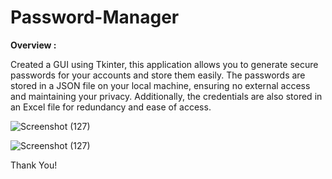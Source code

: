 # Password-Manager

**Overview :**

Created a GUI using Tkinter, this application allows you to generate secure passwords for your accounts and store them easily. The passwords are stored in a JSON file on your local machine, ensuring no external access and maintaining your privacy. Additionally, the credentials are also stored in an Excel file for redundancy and ease of access.

![Screenshot (127)](https://github.com/HIMANSHIWANJARI/Password-Manager/assets/126982834/d4a82666-9db2-4e31-a925-e105eca3d0b3)

![Screenshot (127)](https://github.com/HIMANSHIWANJARI/Password-Manager/assets/126982834/19a1edc5-91d5-4428-b42a-6abac35a286b)

Thank You!
